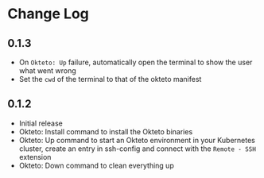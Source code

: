 # Change Log

## 0.1.3
- On `Okteto: Up` failure, automatically open the terminal to show the user what went wrong
- Set the `cwd` of the terminal to that of the okteto manifest

## 0.1.2

- Initial release
- Okteto: Install command to install the Okteto binaries
- Okteto: Up command to start an Okteto environment in your Kubernetes cluster, create an entry in ssh-config and connect with the `Remote - SSH` extension
- Okteto: Down command to clean everything up